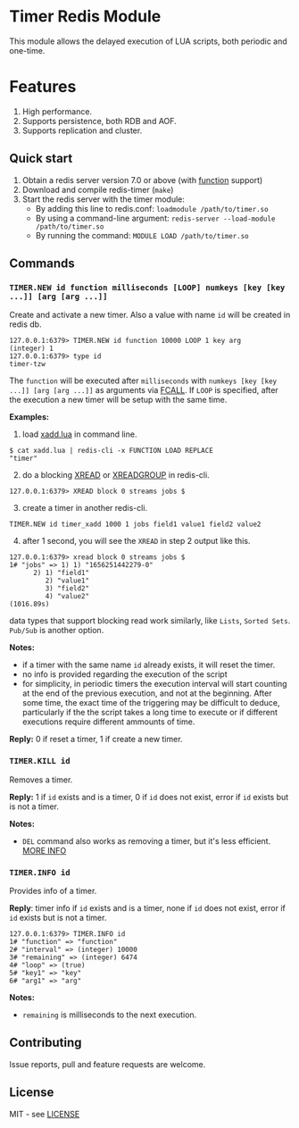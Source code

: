 # Timer Redis Module

This module allows the delayed execution of LUA scripts, both periodic and one-time.

# Features

1. High performance.
2. Supports persistence, both RDB and AOF.
3. Supports replication and cluster.

## Quick start

1. Obtain a redis server version 7.0 or above (with [function](https://redis.io/docs/manual/programmability/functions-intro/) support)
2. Download and compile redis-timer (`make`)
3. Start the redis server with the timer module:
    - By adding this line to redis.conf: `loadmodule /path/to/timer.so`
    - By using a command-line argument: `redis-server --load-module /path/to/timer.so`
    - By running the command: `MODULE LOAD /path/to/timer.so`


## Commands

### `TIMER.NEW id function milliseconds [LOOP] numkeys [key [key ...]] [arg [arg ...]]`

Create and activate a new timer. Also a value with name `id` will be created in redis db.
```
127.0.0.1:6379> TIMER.NEW id function 10000 LOOP 1 key arg
(integer) 1
127.0.0.1:6379> type id
timer-tzw
```

The `function` will be
executed after `milliseconds` with `numkeys [key [key ...]] [arg [arg ...]]` as arguments via [FCALL](https://redis.io/commands/fcall/). If `LOOP` is specified, after the execution a
new timer will be setup with the same time.

**Examples:**

1. load [xadd.lua](https://github.com/tzongw/redis-timer/blob/789d78ec7377dee01fd2659eeef70f1dc03dfe5e/xadd.lua) in command line.
```
$ cat xadd.lua | redis-cli -x FUNCTION LOAD REPLACE
"timer"
```
2. do a blocking [XREAD](https://redis.io/commands/xread/) or [XREADGROUP](https://redis.io/commands/xreadgroup/) in redis-cli.
```
127.0.0.1:6379> XREAD block 0 streams jobs $
```
3. create a timer in another redis-cli.
```
TIMER.NEW id timer_xadd 1000 1 jobs field1 value1 field2 value2
```
4. after 1 second, you will see the `XREAD` in step 2 output like this.
```
127.0.0.1:6379> xread block 0 streams jobs $
1# "jobs" => 1) 1) "1656251442279-0"
      2) 1) "field1"
         2) "value1"
         3) "field2"
         4) "value2"
(1016.89s)
```

data types that support blocking read work similarly, like `Lists`, `Sorted Sets`. `Pub/Sub` is another option.

**Notes:**

- if a timer with the same name `id` already exists, it will reset the timer.
- no info is provided regarding the execution of the script
- for simplicity, in periodic timers the execution interval will start counting at the end of the previous execution, and not at the beginning. After some time, the exact time of the triggering may be difficult to deduce, particularly if the the script takes a long time to execute or if different executions require different ammounts of time.

**Reply:** 0 if reset a timer, 1 if create a new timer.


### `TIMER.KILL id`

Removes a timer.

**Reply:** 1 if `id` exists and is a timer, 0 if `id` does not exist, error if `id` exists but is not a timer.


**Notes:**
- `DEL` command also works as removing a timer, but it's less efficient. [MORE INFO](https://github.com/tzongw/redis-timer/blob/5a21c598e470df765a4b260a37c3ab4f2bc0e0ed/timer.c#L291)


### `TIMER.INFO id`

Provides info of a timer.

**Reply**: timer info if `id` exists and is a timer, none if `id` does not exist, error if `id` exists but is not a timer.
```
127.0.0.1:6379> TIMER.INFO id
1# "function" => "function"
2# "interval" => (integer) 10000
3# "remaining" => (integer) 6474
4# "loop" => (true)
5# "key1" => "key"
6# "arg1" => "arg"
```

**Notes:**
- `remaining` is milliseconds to the next execution.


## Contributing

Issue reports, pull and feature requests are welcome.


## License

MIT - see [LICENSE](LICENSE)
